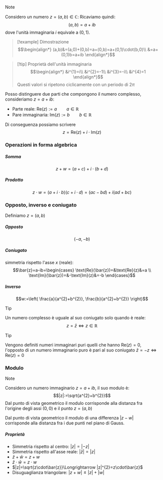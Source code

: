 >[!note]
>Considero un numero $z=(a,b)\in\mathbb{C}$:
>Ricaviamo quindi: $$(a,b)=a+ib$$ dove l'unità immaginaria $i$ equivale a $(0,1)$.

>[!example] Dimostrazione
>$$\begin{align*}
(a,b)&=(a,0)+(0,b)=a+(0,b)=a+(0,1)\cdot(b,0)\\
&=a+(0,1)b=a+ib
\end{align*}$$

>[!tip] Proprietà dell'unità immaginaria
>$$\begin{align*}
&i^{1}=i\\
&i^{2}=-1\\
&i^{3}=-i\\
&i^{4}=1
\end{align*}$$
Questi valori si ripetono ciclicamente con un periodo di $2\pi$

Posso distinguere due parti che compongono il numero complesso, consideriamo $z=a+ib$:
- Parte reale: $\text{Re}(z):=a\qquad a\in\mathbb{R}$
- Pare immaginaria: $\text{Im}(z):=b\qquad b\in\mathbb{R}$

Di conseguenza possiamo scrivere $$z=\text{Re}(z)+i\cdot \text{Im}(z)$$

### Operazioni in forma algebrica
##### Somma
$$z+w=(a+c)+i\cdot(b+d)$$
##### Prodotto
$$z\cdot w=(a+i\cdot b)(c+i\cdot d)=(ac-bd)+i(ad+bc)$$

### Opposto, inverso e coniugato

Definiamo $z=(a,b)$
##### Opposto
$$(-a,-b)$$
##### Coniugato
simmetria rispetto l'asse $x$ (reale):
$$\bar{z}=a-ib=\begin{cases}
\text{Re}(\bar{z})=&\text{Re}(z)&=a \\
\text{Im}(\bar{z})=&-\text{Im}(z)&=-b
\end{cases}$$
##### Inverso
$$w:=\left( \frac{a}{a^{2}+b^{2}}, \frac{b}{a^{2}+b^{2}} \right)$$

>[!tip]
>Un numero complesso è uguale al suo coniugato solo quando è reale: $$z=\bar{z}\iff z\in\mathbb{R}$$

>[!tip]
>Vengono definiti numeri immaginari puri quelli che hanno $\text{Re}(z)=0$, l'opposto di un numero immaginario puro è pari al suo coniugato $\bar{z}=-z\iff\text{Re}(z)=0$

### Modulo
>[!note] 
>Considero un numero immaginario $z=a+ib$, il suo modulo è:
$$|z|:=\sqrt{a^{2}+b^{2}}$$
Dal punto di vista geometrico il modulo corrisponde alla distanza fra l'origine degli assi $(0,0)$ e il punto $z=(a,b)$

Dal punto di vista geometrico il modulo di una differenza $|z-w|$ corrisponde alla distanza fra i due punti nel piano di Gauss.

##### Proprietà
- Simmetria rispetto al centro: $|z|=|-z|$
- Simmetria rispetto all'asse reale: $|\bar{z}|=|z|$
- $\bar{z}+\bar{w}=z+w$
- $\bar{z}\cdot\bar{w}=z\cdot w$
- $|z|=\sqrt{z\cdot\bar{z}}\Longrightarrow |z|^{2}=z\cdot\bar{z}$
- Disuguaglianza triangolare: $|z+w|\leq|z|+|w|$
